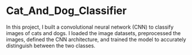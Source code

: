# Cat_And_Dog_Classifier
In this project, I built a convolutional neural network (CNN) to classify images of cats and dogs. I loaded the image datasets, preprocessed the images, defined the CNN architecture, and trained the model to accurately distinguish between the two classes.
